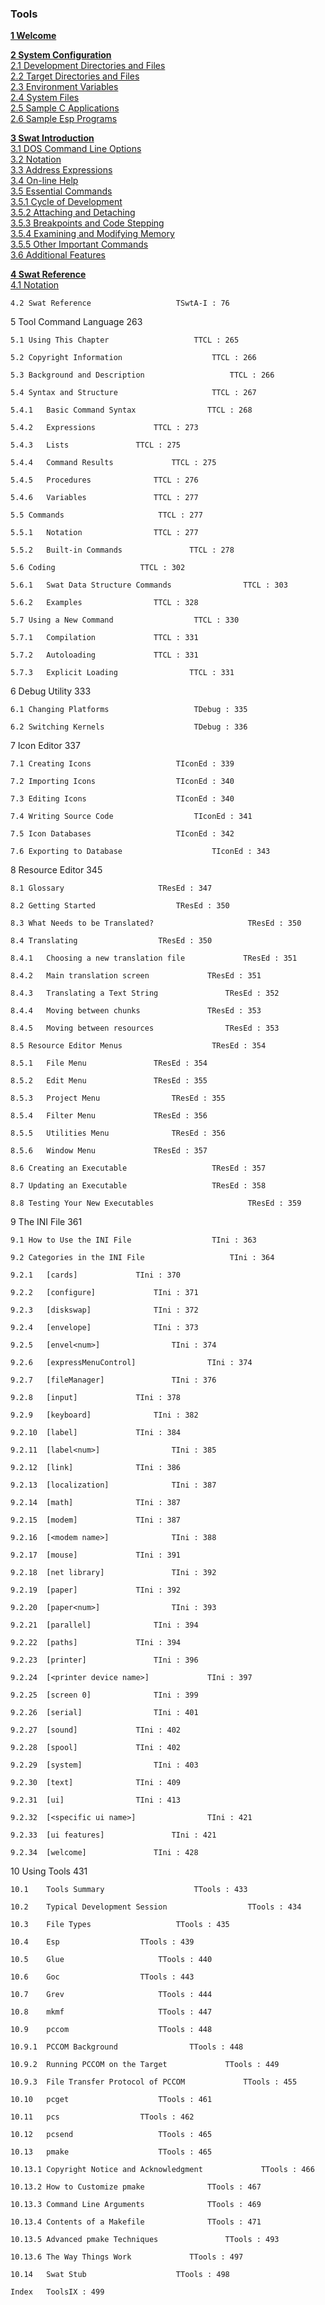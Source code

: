 ### Tools

**[1 Welcome](Tools/twelcome.md)**

**[2 System Configuration](Tools/tconfig.md)**  
[2.1 Development Directories and Files](Tools/tconfig.md#21-development-directories-and-files)  
[2.2 Target Directories and Files](Tools/tconfig.md#22-target-directories-and-files)  
[2.3 Environment Variables](Tools/tconfig.md#23-environment-variables)  
[2.4 System Files](Tools/tconfig.md#24-system-files)  
[2.5 Sample C Applications](Tools/tconfig.md#25-sample-c-applications)  
[2.6 Sample Esp Programs](Tools/tconfig.md#26-sample-esp-programs)

**[3 Swat Introduction](Tools/tswatcm.md)**  
[3.1 DOS Command Line Options](Tools/tswatcm.md#31-dos-command-line-options)  
[3.2 Notation](Tools/tswatcm.md#32-notation)  
[3.3 Address Expressions](Tools/tswatcm.md#33-address-expressions)  
[3.4 On-line Help](Tools/tswatcm.md#34-on-line-help)  
[3.5 Essential Commands](Tools/tswatcm.md#35-essential-commands)  
[3.5.1 Cycle of Development](Tools/tswatcm.md#351-cycle-of-development)  
[3.5.2 Attaching and Detaching](Tools/tswatcm.md#352-attaching-and-detaching)  
[3.5.3 Breakpoints and Code Stepping](Tools/tswatcm.md#353-breakpoints-and-code-stepping)  
[3.5.4 Examining and Modifying Memory](Tools/tswatcm.md#354-examining-and-modifying-memory)  
[3.5.5 Other Important Commands](Tools/tswatcm.md#355-other-important-commands)  
[3.6 Additional Features](Tools/tswatcm.md#36-additional-features)  

**[4 Swat Reference](Tools/tswta_i.md)**  
[4.1 Notation](Tools/tswta_i.md#41-notation)  

	4.2	Swat Reference					 TSwtA-I : 76

5 	Tool Command Language 	263

	5.1	Using This Chapter					 TTCL : 265

	5.2	Copyright Information					 TTCL : 266

	5.3	Background and Description					 TTCL : 266

	5.4	Syntax and Structure					 TTCL : 267

	5.4.1	Basic Command Syntax				TTCL : 268

	5.4.2	Expressions				TTCL : 273

	5.4.3	Lists				TTCL : 275

	5.4.4	Command Results				TTCL : 275

	5.4.5	Procedures				TTCL : 276

	5.4.6	Variables				TTCL : 277

	5.5	Commands					 TTCL : 277

	5.5.1	Notation				TTCL : 277

	5.5.2	Built-in Commands				TTCL : 278

	5.6	Coding					 TTCL : 302

	5.6.1	Swat Data Structure Commands				TTCL : 303

	5.6.2	Examples				TTCL : 328

	5.7	Using a New Command					 TTCL : 330

	5.7.1	Compilation				TTCL : 331

	5.7.2	Autoloading				TTCL : 331

	5.7.3	Explicit Loading				TTCL : 331

6 	Debug Utility 	333

	6.1	Changing Platforms					 TDebug : 335

	6.2	Switching Kernels					 TDebug : 336

7 	Icon Editor 	337

	7.1	Creating Icons					 TIconEd : 339

	7.2	Importing Icons					 TIconEd : 340

	7.3	Editing Icons					 TIconEd : 340

	7.4	Writing Source Code					 TIconEd : 341

	7.5	Icon Databases					 TIconEd : 342

	7.6	Exporting to Database					 TIconEd : 343

8 	Resource Editor 	345

	8.1	Glossary					 TResEd : 347

	8.2	Getting Started					 TResEd : 350

	8.3	What Needs to be Translated?					 TResEd : 350

	8.4	Translating					 TResEd : 350

	8.4.1	Choosing a new translation file				TResEd : 351

	8.4.2	Main translation screen				TResEd : 351

	8.4.3	Translating a Text String				TResEd : 352

	8.4.4	Moving between chunks				TResEd : 353

	8.4.5	Moving between resources				TResEd : 353

	8.5	Resource Editor Menus					 TResEd : 354

	8.5.1	File Menu				TResEd : 354

	8.5.2	Edit Menu				TResEd : 355

	8.5.3	Project Menu				TResEd : 355

	8.5.4	Filter Menu				TResEd : 356

	8.5.5	Utilities Menu				TResEd : 356

	8.5.6	Window Menu				TResEd : 357

	8.6	Creating an Executable					 TResEd : 357

	8.7	Updating an Executable					 TResEd : 358

	8.8	Testing Your New Executables					 TResEd : 359

9 	The INI File 	361

	9.1	How to Use the INI File					 TIni : 363

	9.2	Categories in the INI File					 TIni : 364

	9.2.1	[cards]				TIni : 370

	9.2.2	[configure]				TIni : 371

	9.2.3	[diskswap]				TIni : 372

	9.2.4	[envelope]				TIni : 373

	9.2.5	[envel<num>]				TIni : 374

	9.2.6	[expressMenuControl]				TIni : 374

	9.2.7	[fileManager]				TIni : 376

	9.2.8	[input]				TIni : 378

	9.2.9	[keyboard]				TIni : 382

	9.2.10	[label]				TIni : 384

	9.2.11	[label<num>]				TIni : 385

	9.2.12	[link]				TIni : 386

	9.2.13	[localization]				TIni : 387

	9.2.14	[math]				TIni : 387

	9.2.15	[modem]				TIni : 387

	9.2.16	[<modem name>]				TIni : 388

	9.2.17	[mouse]				TIni : 391

	9.2.18	[net library]				TIni : 392

	9.2.19	[paper]				TIni : 392

	9.2.20	[paper<num>]				TIni : 393

	9.2.21	[parallel]				TIni : 394

	9.2.22	[paths]				TIni : 394

	9.2.23	[printer]				TIni : 396

	9.2.24	[<printer device name>]				TIni : 397

	9.2.25	[screen 0]				TIni : 399

	9.2.26	[serial]				TIni : 401

	9.2.27	[sound]				TIni : 402

	9.2.28	[spool]				TIni : 402

	9.2.29	[system]				TIni : 403

	9.2.30	[text]				TIni : 409

	9.2.31	[ui]				TIni : 413

	9.2.32	[<specific ui name>]				TIni : 421

	9.2.33	[ui features]				TIni : 421

	9.2.34	[welcome]				TIni : 428

10 	Using Tools 	431

	10.1	Tools Summary					 TTools : 433

	10.2	Typical Development Session					 TTools : 434

	10.3	File Types					 TTools : 435

	10.4	Esp					 TTools : 439

	10.5	Glue					 TTools : 440

	10.6	Goc					 TTools : 443

	10.7	Grev					 TTools : 444

	10.8	mkmf					 TTools : 447

	10.9	pccom					 TTools : 448

	10.9.1	PCCOM Background				TTools : 448

	10.9.2	Running PCCOM on the Target				TTools : 449

	10.9.3	File Transfer Protocol of PCCOM				TTools : 455

	10.10	pcget					 TTools : 461

	10.11	pcs					 TTools : 462

	10.12	pcsend					 TTools : 465

	10.13	pmake					 TTools : 465

	10.13.1	Copyright Notice and Acknowledgment				TTools : 466

	10.13.2	How to Customize pmake				TTools : 467

	10.13.3	Command Line Arguments				TTools : 469

	10.13.4	Contents of a Makefile				TTools : 471

	10.13.5	Advanced pmake Techniques				TTools : 493

	10.13.6	The Way Things Work				TTools : 497

	10.14	Swat Stub					 TTools : 498

	Index 	ToolsIX : 499
